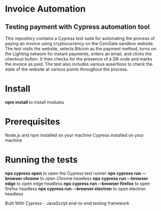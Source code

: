 # Invoice Automation
## Testing payment with Cypress automation tool

This repository contains a Cypress test suite for automating the process of paying an invoice using cryptocurrency on the CoinGate sandbox website. The test visits the website, selects Bitcoin as the payment method, turns on the Lighting network for instant payments, enters an email, and clicks the checkout button. It then checks for the presence of a QR code and marks the invoice as paid. The test also includes various assertions to check the state of the website at various points throughout the process.

# Install

**npm install** to install modules


# Prerequisites

Node.js and npm installed on your machine
Cypress installed on your machine

# Running the tests

**npx cypress open** to open the Cypress test runner
**npx cypress run --browser chrome** to open Chrome headless
**npx cypress run --browser edge** to open edge headless
**npx cypress run --browser firefox** to open firefox headless
**npx cypress run --browser electron** to open electron headless

Built With
Cypress - JavaScript end-to-end testing framework

